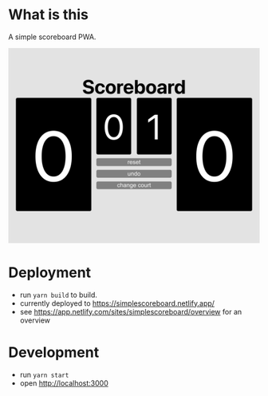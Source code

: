 # What is this

A simple scoreboard PWA.

<img src="screenshot.png" />

# Deployment

- run `yarn build` to build.
- currently deployed to https://simplescoreboard.netlify.app/
- see https://app.netlify.com/sites/simplescoreboard/overview for an overview

# Development

- run `yarn start`
- open [http://localhost:3000](http://localhost:3000)


